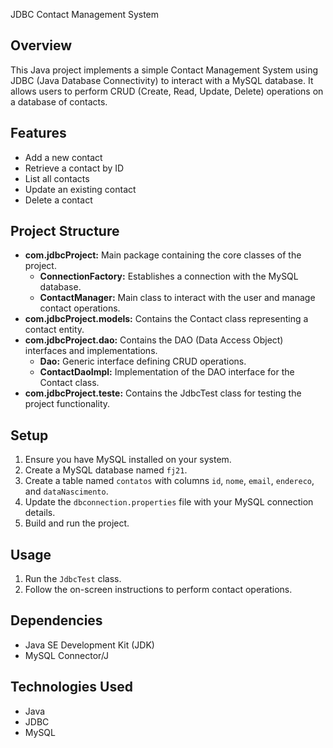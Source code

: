  JDBC Contact Management System

## Overview
This Java project implements a simple Contact Management System using JDBC (Java Database Connectivity) to interact with a MySQL database. It allows users to perform CRUD (Create, Read, Update, Delete) operations on a database of contacts.

## Features
- Add a new contact
- Retrieve a contact by ID
- List all contacts
- Update an existing contact
- Delete a contact

## Project Structure
- **com.jdbcProject:** Main package containing the core classes of the project.
  - **ConnectionFactory:** Establishes a connection with the MySQL database.
  - **ContactManager:** Main class to interact with the user and manage contact operations.
- **com.jdbcProject.models:** Contains the Contact class representing a contact entity.
- **com.jdbcProject.dao:** Contains the DAO (Data Access Object) interfaces and implementations.
  - **Dao:** Generic interface defining CRUD operations.
  - **ContactDaoImpl:** Implementation of the DAO interface for the Contact class.
- **com.jdbcProject.teste:** Contains the JdbcTest class for testing the project functionality.

## Setup
1. Ensure you have MySQL installed on your system.
2. Create a MySQL database named `fj21`.
3. Create a table named `contatos` with columns `id`, `nome`, `email`, `endereco`, and `dataNascimento`.
4. Update the `dbconnection.properties` file with your MySQL connection details.
5. Build and run the project.

## Usage
1. Run the `JdbcTest` class.
2. Follow the on-screen instructions to perform contact operations.

## Dependencies
- Java SE Development Kit (JDK)
- MySQL Connector/J

## Technologies Used
- Java
- JDBC
- MySQL
